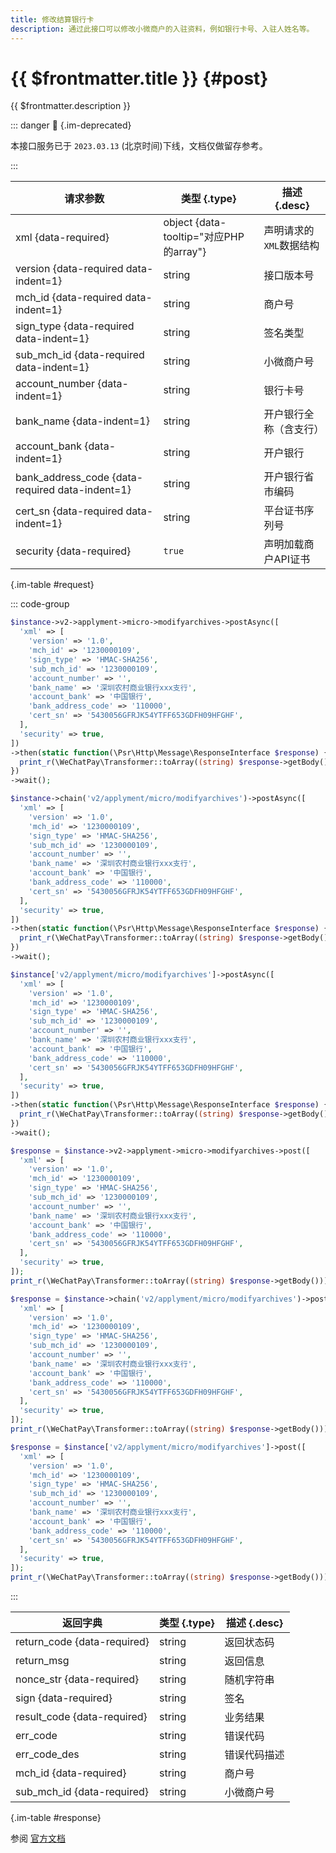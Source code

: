 ```yaml
---
title: 修改结算银行卡
description: 通过此接口可以修改小微商户的入驻资料，例如银行卡号、入驻人姓名等。
---
```


# {{ $frontmatter.title }} {#post}

{{ $frontmatter.description }}

::: danger :no_entry_sign: {.im-deprecated}

本接口服务已于 `2023.03.13` (北京时间)下线，文档仅做留存参考。

:::

| 请求参数 | 类型 {.type} | 描述 {.desc}
| --- | --- | ---
| xml {data-required} | object {data-tooltip="对应PHP的array"} | 声明请求的`XML`数据结构
| version {data-required data-indent=1} | string | 接口版本号
| mch_id {data-required data-indent=1} | string | 商户号
| sign_type {data-required data-indent=1} | string | 签名类型
| sub_mch_id {data-required data-indent=1} | string | 小微商户号
| account_number {data-indent=1} | string | 银行卡号
| bank_name {data-indent=1} | string | 开户银行全称（含支行）
| account_bank {data-indent=1} | string | 开户银行
| bank_address_code {data-required data-indent=1} | string | 开户银行省市编码
| cert_sn {data-required data-indent=1} | string | 平台证书序列号
| security {data-required} | `true` | 声明加载商户API证书

{.im-table #request}

::: code-group

```php [异步纯链式]
$instance->v2->applyment->micro->modifyarchives->postAsync([
  'xml' => [
    'version' => '1.0',
    'mch_id' => '1230000109',
    'sign_type' => 'HMAC-SHA256',
    'sub_mch_id' => '1230000109',
    'account_number' => '',
    'bank_name' => '深圳农村商业银行xxx支行',
    'account_bank' => '中国银行',
    'bank_address_code' => '110000',
    'cert_sn' => '5430056GFRJK54YTFF653GDFH09HFGHF',
  ],
  'security' => true,
])
->then(static function(\Psr\Http\Message\ResponseInterface $response) {
  print_r(\WeChatPay\Transformer::toArray((string) $response->getBody()));
})
->wait();
```

```php [异步声明式]
$instance->chain('v2/applyment/micro/modifyarchives')->postAsync([
  'xml' => [
    'version' => '1.0',
    'mch_id' => '1230000109',
    'sign_type' => 'HMAC-SHA256',
    'sub_mch_id' => '1230000109',
    'account_number' => '',
    'bank_name' => '深圳农村商业银行xxx支行',
    'account_bank' => '中国银行',
    'bank_address_code' => '110000',
    'cert_sn' => '5430056GFRJK54YTFF653GDFH09HFGHF',
  ],
  'security' => true,
])
->then(static function(\Psr\Http\Message\ResponseInterface $response) {
  print_r(\WeChatPay\Transformer::toArray((string) $response->getBody()));
})
->wait();
```

```php [异步属性式]
$instance['v2/applyment/micro/modifyarchives']->postAsync([
  'xml' => [
    'version' => '1.0',
    'mch_id' => '1230000109',
    'sign_type' => 'HMAC-SHA256',
    'sub_mch_id' => '1230000109',
    'account_number' => '',
    'bank_name' => '深圳农村商业银行xxx支行',
    'account_bank' => '中国银行',
    'bank_address_code' => '110000',
    'cert_sn' => '5430056GFRJK54YTFF653GDFH09HFGHF',
  ],
  'security' => true,
])
->then(static function(\Psr\Http\Message\ResponseInterface $response) {
  print_r(\WeChatPay\Transformer::toArray((string) $response->getBody()));
})
->wait();
```

```php [同步纯链式]
$response = $instance->v2->applyment->micro->modifyarchives->post([
  'xml' => [
    'version' => '1.0',
    'mch_id' => '1230000109',
    'sign_type' => 'HMAC-SHA256',
    'sub_mch_id' => '1230000109',
    'account_number' => '',
    'bank_name' => '深圳农村商业银行xxx支行',
    'account_bank' => '中国银行',
    'bank_address_code' => '110000',
    'cert_sn' => '5430056GFRJK54YTFF653GDFH09HFGHF',
  ],
  'security' => true,
]);
print_r(\WeChatPay\Transformer::toArray((string) $response->getBody()));
```

```php [同步声明式]
$response = $instance->chain('v2/applyment/micro/modifyarchives')->post([
  'xml' => [
    'version' => '1.0',
    'mch_id' => '1230000109',
    'sign_type' => 'HMAC-SHA256',
    'sub_mch_id' => '1230000109',
    'account_number' => '',
    'bank_name' => '深圳农村商业银行xxx支行',
    'account_bank' => '中国银行',
    'bank_address_code' => '110000',
    'cert_sn' => '5430056GFRJK54YTFF653GDFH09HFGHF',
  ],
  'security' => true,
]);
print_r(\WeChatPay\Transformer::toArray((string) $response->getBody()));
```

```php [同步属性式]
$response = $instance['v2/applyment/micro/modifyarchives']->post([
  'xml' => [
    'version' => '1.0',
    'mch_id' => '1230000109',
    'sign_type' => 'HMAC-SHA256',
    'sub_mch_id' => '1230000109',
    'account_number' => '',
    'bank_name' => '深圳农村商业银行xxx支行',
    'account_bank' => '中国银行',
    'bank_address_code' => '110000',
    'cert_sn' => '5430056GFRJK54YTFF653GDFH09HFGHF',
  ],
  'security' => true,
]);
print_r(\WeChatPay\Transformer::toArray((string) $response->getBody()));
```

:::

| 返回字典 | 类型 {.type} | 描述 {.desc}
| --- | --- | ---
| return_code {data-required}| string | 返回状态码
| return_msg | string | 返回信息
| nonce_str {data-required}| string | 随机字符串
| sign {data-required}| string | 签名
| result_code {data-required}| string | 业务结果
| err_code | string | 错误代码
| err_code_des | string | 错误代码描述
| mch_id {data-required}| string | 商户号
| sub_mch_id {data-required}| string | 小微商户号

{.im-table #response}

参阅 [官方文档](https://pay.weixin.qq.com/wiki/doc/api/xiaowei.php?chapter=21_2)
